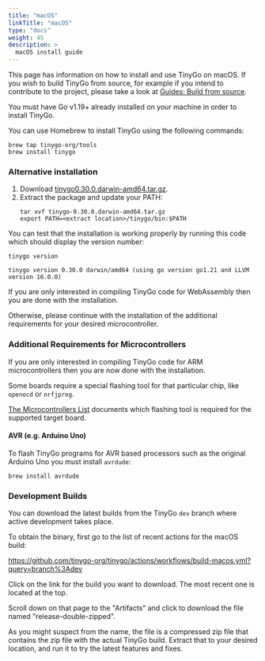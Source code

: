 ```yaml
---
title: "macOS"
linkTitle: "macOS"
type: "docs"
weight: 45
description: >
  macOS install guide
---
```


This page has information on how to install and use TinyGo on macOS. If you wish to build TinyGo from source, for example if you intend to contribute to the project, please take a look at [Guides: Build from source](../../../docs/guides/build).

You must have Go v1.19+ already installed on your machine in order to install TinyGo.

You can use Homebrew to install TinyGo using the following commands:

```shell
brew tap tinygo-org/tools
brew install tinygo
```

### Alternative installation

1. Download [tinygo0.30.0.darwin-amd64.tar.gz](https://github.com/tinygo-org/tinygo/releases/download/v0.30.0/tinygo0.30.0.darwin-amd64.tar.gz).
2. Extract the package and update your PATH:
   ```shell
   tar xvf tinygo-0.30.0.darwin-amd64.tar.gz
   export PATH=<extract location>/tinygo/bin:$PATH
   ```

You can test that the installation is working properly by running this code which should display the version number:

```shell
tinygo version
```

```text
tinygo version 0.30.0 darwin/amd64 (using go version go1.21 and LLVM version 16.0.0)
```

If you are only interested in compiling TinyGo code for WebAssembly then you are done with the installation.

Otherwise, please continue with the installation of the additional requirements for your desired microcontroller.

### Additional Requirements for Microcontrollers

If you are only interested in compiling TinyGo code for ARM microcontrollers then you are now done with the installation.

Some boards require a special flashing tool for that particular chip, like `openocd` or `nrfjprog`.

[The Microcontrollers List](../../../docs/reference/microcontrollers/) documents which flashing tool is required for the supported target board.

#### AVR (e.g. Arduino Uno)

To flash TinyGo programs for AVR based processors such as the original Arduino Uno you must install `avrdude`:

```shell
brew install avrdude
```

### Development Builds

You can download the latest builds from the TinyGo `dev` branch where active development takes place.

To obtain the binary, first go to the list of recent actions for the macOS build:

<https://github.com/tinygo-org/tinygo/actions/workflows/build-macos.yml?query=branch%3Adev>

Click on the link for the build you want to download. The most recent one is located at the top.

Scroll down on that page to the "Artifacts" and click to download the file named "release-double-zipped".

As you might suspect from the name, the file is a compressed zip file that contains the zip file with the actual TinyGo build. Extract that to your desired location, and run it to try the latest features and fixes.
